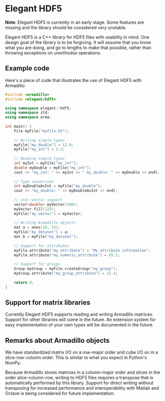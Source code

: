 # Elegant HDF5

**Note**: Elegant HDF5 is currently in an early stage. 
Some features are missing and the library should be considered very unstable.

Elegant HDF5 is a C++ library for HDF5 files with usability in mind.
One design goal of the library is to be forgiving.
It will assume that you know what you are doing, and go to lengths to make
that possible, rather than throwing exceptions on unorthodox operations.

## Example code

Here's a piece of code that illustrates the use of Elegant HDF5 with Armadillo:

```cpp
#include <armadillo>
#include <elegant/hdf5>

using namespace elegant::hdf5;
using namespace std;
using namespace arma;
 
int main() {
    File myFile("myfile.h5");
    
    // Writing simple types
    myFile["my_double"] = 12.0;
    myFile["my_int"] = 5.2;
    
    // Reading simple types
    int myInt = myFile["my_int"];
    double myDouble = myFile["my_int"];
    cout << "my_int: " << myInt << " my_double: " << myDouble << endl;
    
    // Type conversion
    int myDoubleAsInt = myFile["my_double"];
    cout << "my_double: " << myDoubleAsInt << endl;
    
    // std::vector support
    vector<double> myVector(100);
    myVector.fill(123);
    myFile["my_vector"] = myVector;
    
    // Writing Armadillo objects
    mat a = ones(10, 15);
    myFile["my_dataset"] = a;
    mat b = myFile["my_dataset"];
    
    // Support for attributes
    myFile.attribute("my_attribute") = "My attribute information";
    myFile.attribute("my_numeric_attribute") = 45.2;
    
    // Support for groups
    Group myGroup = myFile.createGroup("my_group");
    myGroup.attribute("my_group_attribute") = 12.4;
    
    return 0;
}
```

## Support for matrix libraries

Currently Elegant HDF5 supports reading and writing Armadillo matrices.
Support for other libraries will come in the future.
An extension system for easy implementation of your own types will be
documented in the future.

## Remarks about Armadillo objects

We have standardized matrix I/O on a row-major order and cube I/O on in a
slice-row-column order.
This is similar to what you expect in Python's NumPy.

Because Armadillo stores matrices in a column-major order and slices in the 
order slice-column-row, writing to HDF5 files requires a transpose that
is automatically performed by this library.
Support for direct writing without transposing for increased performance
and interoperability with Matlab and Octave is being considered for future
implementation.
